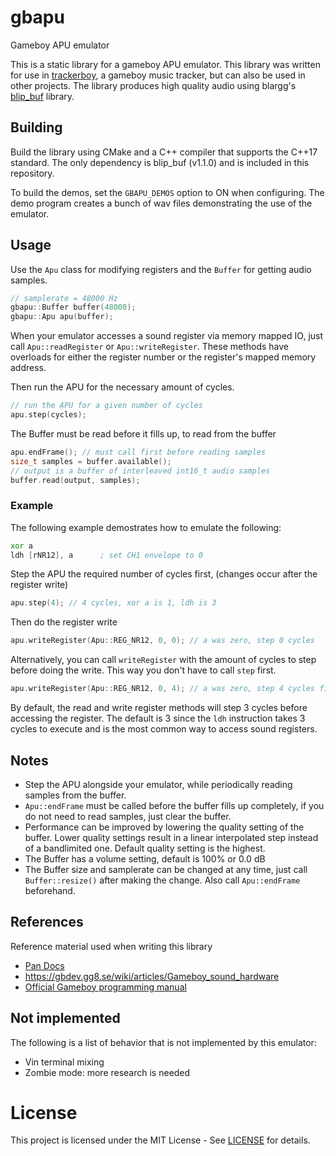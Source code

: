 # gbapu
Gameboy APU emulator

This is a static library for a gameboy APU emulator. This library was written
for use in [trackerboy][trackerboy-url], a gameboy music tracker, but can also
be used in other projects. The library produces high quality audio using
blargg's [blip_buf][blip-buf-url] library. 

## Building

Build the library using CMake and a C++ compiler that supports the C++17 standard.
The only dependency is blip_buf (v1.1.0) and is included in this repository.

To build the demos, set the `GBAPU_DEMOS` option to ON when configuring. The demo
program creates a bunch of wav files demonstrating the use of the emulator.

## Usage

Use the `Apu` class for modifying registers and the `Buffer` for getting
audio samples.

```cpp
// samplerate = 48000 Hz
gbapu::Buffer buffer(48000);
gbapu::Apu apu(buffer);
```

When your emulator accesses a sound register via memory mapped IO, just call
`Apu::readRegister` or `Apu::writeRegister`. These methods have overloads for
either the register number or the register's mapped memory address.

Then run the APU for the necessary amount of cycles.

```cpp
// run the APU for a given number of cycles
apu.step(cycles);
```

The Buffer must be read before it fills up, to read from the buffer
```cpp
apu.endFrame(); // must call first before reading samples
size_t samples = buffer.available();
// output is a buffer of interleaved int16_t audio samples
buffer.read(output, samples);
```

### Example

The following example demostrates how to emulate the following:
```asm
xor a
ldh [rNR12], a      ; set CH1 envelope to 0
```

Step the APU the required number of cycles first, (changes occur after the
register write)
```cpp
apu.step(4); // 4 cycles, xor a is 1, ldh is 3
```

Then do the register write
```cpp
apu.writeRegister(Apu::REG_NR12, 0, 0); // a was zero, step 0 cycles
```

Alternatively, you can call `writeRegister` with the amount of cycles to step
before doing the write. This way you don't have to call `step` first.

```cpp
apu.writeRegister(Apu::REG_NR12, 0, 4); // a was zero, step 4 cycles first
```

By default, the read and write register methods will step 3 cycles before
accessing the register. The default is 3 since the `ldh` instruction takes
3 cycles to execute and is the most common way to access sound registers.

## Notes

 * Step the APU alongside your emulator, while periodically reading samples
   from the buffer.
 * `Apu::endFrame` must be called before the buffer fills up completely, if
   you do not need to read samples, just clear the buffer.
 * Performance can be improved by lowering the quality setting of the buffer.
   Lower quality settings result in a linear interpolated step instead of a
   bandlimited one. Default quality setting is the highest.
 * The Buffer has a volume setting, default is 100% or 0.0 dB
 * The Buffer size and samplerate can be changed at any time, just call
   `Buffer::resize()` after making the change. Also call `Apu::endFrame`
   beforehand.

## References

Reference material used when writing this library

 * [Pan Docs][pan-docs-url]
 * https://gbdev.gg8.se/wiki/articles/Gameboy_sound_hardware
 * [Official Gameboy programming manual][gameboy-manual-url]

## Not implemented

The following is a list of behavior that is not implemented by this emulator:
 * Vin terminal mixing
 * Zombie mode: more research is needed

# License

This project is licensed under the MIT License - See [LICENSE](LICENSE) for
details.

[trackerboy-url]: https://github.com/stoneface86/trackerboy
[blip-buf-url]: https://code.google.com/archive/p/blip-buf/
[obscure-behavior-reference]: https://gbdev.gg8.se/wiki/articles/Gameboy_sound_hardware#Obscure_Behavior
[pan-docs-url]: https://gbdev.io/pandocs/#sound-controller
[gameboy-manual-url]: https://archive.org/download/GameBoyProgManVer1.1/GameBoyProgManVer1.1.pdf